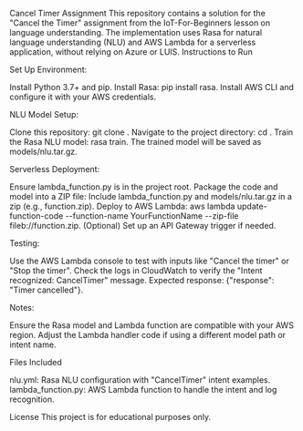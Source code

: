 Cancel Timer Assignment
This repository contains a solution for the "Cancel the Timer" assignment from the IoT-For-Beginners lesson on language understanding. The implementation uses Rasa for natural language understanding (NLU) and AWS Lambda for a serverless application, without relying on Azure or LUIS.
Instructions to Run

Set Up Environment:

Install Python 3.7+ and pip.
Install Rasa: pip install rasa.
Install AWS CLI and configure it with your AWS credentials.


NLU Model Setup:

Clone this repository: git clone <your-repo-url>.
Navigate to the project directory: cd <project-directory>.
Train the Rasa NLU model: rasa train.
The trained model will be saved as models/nlu.tar.gz.


Serverless Deployment:

Ensure lambda_function.py is in the project root.
Package the code and model into a ZIP file: Include lambda_function.py and models/nlu.tar.gz in a zip (e.g., function.zip).
Deploy to AWS Lambda: aws lambda update-function-code --function-name YourFunctionName --zip-file fileb://function.zip.
(Optional) Set up an API Gateway trigger if needed.


Testing:

Use the AWS Lambda console to test with inputs like "Cancel the timer" or "Stop the timer".
Check the logs in CloudWatch to verify the "Intent recognized: CancelTimer" message.
Expected response: {"response": "Timer cancelled"}.


Notes:

Ensure the Rasa model and Lambda function are compatible with your AWS region.
Adjust the Lambda handler code if using a different model path or intent name.



Files Included

nlu.yml: Rasa NLU configuration with "CancelTimer" intent examples.
lambda_function.py: AWS Lambda function to handle the intent and log recognition.

License
This project is for educational purposes only.
